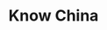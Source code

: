 ---
layout: leftnav-page-content
title: Know China
permalink: /china/know/
breadcrumb: Know China
collection_name: china
---